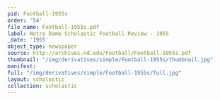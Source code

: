 ```yaml
---
pid: Football-1955s
order: '54'
file_name: Football-1955s.pdf
label: Notre Dame Scholastic Football Review - 1955
_date: '1955'
object_type: newspaper
source: http://archives.nd.edu/Football/Football-1955s.pdf
thumbnail: "/img/derivatives/simple/Football-1955s/thumbnail.jpg"
manifest:
full: "/img/derivatives/simple/Football-1955s/full.jpg"
layout: scholastic
collection: scholastic
---
```

